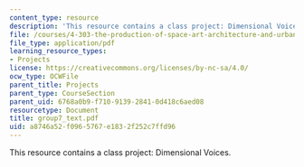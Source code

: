 ```yaml
---
content_type: resource
description: 'This resource contains a class project: Dimensional Voices.'
file: /courses/4-303-the-production-of-space-art-architecture-and-urbanism-in-dialogue-fall-2006/a8746a52f0965767e1832f252c7ffd96_group7_text.pdf
file_type: application/pdf
learning_resource_types:
- Projects
license: https://creativecommons.org/licenses/by-nc-sa/4.0/
ocw_type: OCWFile
parent_title: Projects
parent_type: CourseSection
parent_uid: 6768a0b9-f710-9139-2841-0d418c6aed08
resourcetype: Document
title: group7_text.pdf
uid: a8746a52-f096-5767-e183-2f252c7ffd96
---
```

This resource contains a class project: Dimensional Voices.